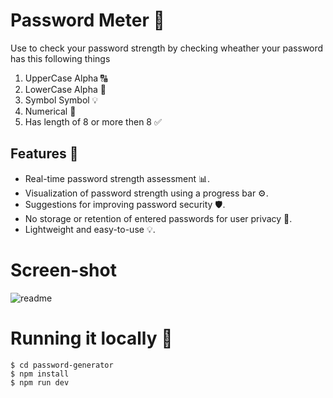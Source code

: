 # Password Meter 🚗
Use to check your password strength by checking wheather your password has this following things
1. UpperCase Alpha 🔠
2. LowerCase Alpha 🔡
3. Symbol Symbol  💡
4. Numerical 🔢
5. Has length of 8 or more then 8 ✅


  ## Features 🚀

- Real-time password strength assessment 📊.
- Visualization of password strength using a progress bar ⚙️.
- Suggestions for improving password security 🛡️.
- No storage or retention of entered passwords for user privacy 🙅.
- Lightweight and easy-to-use 💡.



# Screen-shot
![readme](https://github.com/Mehra-Jatin/Password-Generator-and-teller/assets/145798017/f099624e-63ea-4993-ad4e-728acf5c4f46)


# Running it locally 🌟
```git
$ cd password-generator
$ npm install
$ npm run dev
```
